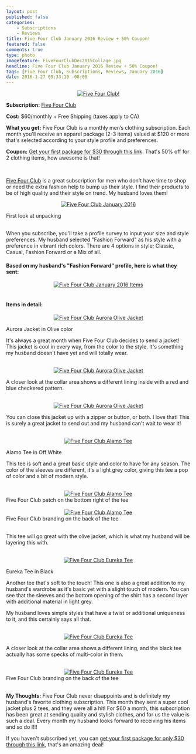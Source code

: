 ```yaml
---
layout: post
published: false
categories: 
    - Subscriptions
    - Reviews
title: Five Four Club January 2016 Review + 50% Coupon!
featured: false
comments: true
type: photo
imagefeature: FiveFourClubDec2015Collage.jpg
headline: Five Four Club January 2016 Review + 50% Coupon!
tags: [Five Four Club, Subscriptions, Reviews, January 2016]
date: 2016-1-27 09:33:19 -08:00
---
```


<center><a href="https://www.fivefourclub.com/getstarted?referrer=RE731318" target="_blank">
<img src="/images/FiveFourClubJan2016Package.jpg" border="0" style="border:none;max-width:100%;" alt="Five Four Club!" />
</a></center>
<p><b>Subscription:</b> <a href="https://www.fivefourclub.com/getstarted?referrer=RE731318" target="_blank">Five Four Club</a></p>
<p><b>Cost:</b> $60/monthly + Free Shipping (taxes apply to CA)</p>
<p><b>What you get:</b> Five Four Club is a monthly men’s clothing subscription. Each month you'll receive an apparel package (2-3 items) valued at $120 or more that's selected according to your style profile and preferences.</p>
<p><b>Coupon:</b> <a href="https://www.fivefourclub.com/getstarted?referrer=RE731318" target="_blank">Get your first package for $30 through this link</a>. That's 50% off for 2 clothing items, how awesome is that!</p>
<br>

<p><a href="https://www.fivefourclub.com/getstarted?referrer=RE731318" target="_blank">Five Four Club</a> is a great subscription for men who don't have time to shop or need the extra fashion help to bump up their style. I find their products to be of high quality and their style on trend. My husband loves them!</p>

<p><center><a href="https://www.fivefourclub.com/getstarted?referrer=RE731318" target="_blank">
<img src="/images/FiveFourClubJan2016OpenPackage.jpg" border="0" style="border:none;max-width:100%;" alt="Five Four Club January 2016" />
</a></center></p>
<figcaption>First look at unpacking</figcaption>
<br>

<p>When you subscribe, you'll take a profile survey to input your size and style preferences. My husband selected "Fashion Forward" as his style with a preference in vibrant rich colors. There are 4 options in style; Classic, Casual, Fashion Forward or a Mix of all.</p>

<H4>Based on my husband's "Fashion Forward" profile, here is what they sent:</H4>
<center><a href="https://www.fivefourclub.com/getstarted?referrer=RE731318" target="_blank">
<img src="/images/FiveFourClubJan2016Items.jpg" border="0" style="border:none;max-width:100%;" alt="Five Four Club January 2016 Items" />
</a></center>
<br>

<H4>Items in detail:</H4>
<center><a href="https://www.fivefourclub.com/getstarted?referrer=RE731318" target="_blank">
<img src="/images/FiveFourClubJan2016AuroraOliveJacket.jpg" border="0" style="border:none;max-width:100%;" alt="Five Four Club Aurora Olive Jacket" />
</a></center>

<DL>
<DT>Aurora Jacket in Olive color</DT>
</DL>

<p>It's always a great month when Five Four Club decides to send a jacket! This jacket is cool in every way, from the color to the style. It's something my husband doesn't have yet and will totally wear.</p>

<br>

<center><a href="https://www.fivefourclub.com/getstarted?referrer=RE731318" target="_blank">
<img src="/images/FiveFourClubJan2016AuroraOliveJacket2.jpg" border="0" style="border:none;max-width:100%;" alt="Five Four Club Aurora Olive Jacket" />
</a></center>

<p>A closer look at the collar area shows a different lining inside with a red and blue checkered pattern.</p>

<br>

<center><a href="https://www.fivefourclub.com/getstarted?referrer=RE731318" target="_blank">
<img src="/images/FiveFourClubJan2016AuroraOliveJacket2.jpg" border="0" style="border:none;max-width:100%;" alt="Five Four Club Aurora Olive Jacket" />
</a></center>

<p>You can close this jacket up with a zipper or button, or both. I love that! This is surely a great jacket to send out and my husband can't wait to wear it!</p> 

<br>

<center><a href="https://www.fivefourclub.com/getstarted?referrer=RE731318" target="_blank">
<img src="/images/FiveFourClubJan2016AlamoTee.jpg" border="0" style="border:none;max-width:100%;" alt="Five Four Club Alamo Tee" />
</a></center>
<DL>
<DT>Alamo Tee in Off White</DT>
</DL>

<p>This tee is soft and a great basic style and color to have for any season. The color of the sleeves are different, it's a light grey color, giving this tee a pop of color and a bit of modern style.</p> 

<br>

<center><a href="https://www.fivefourclub.com/getstarted?referrer=RE731318" target="_blank">
<img src="/images/FiveFourClubJan2016AlamoTee2.jpg" border="0" style="border:none;max-width:100%;" alt="Five Four Club Alamo Tee" />
</a></center>
<figcaption>Five Four Club patch on the bottom right of the tee</figcaption>

<br>

<center><a href="https://www.fivefourclub.com/getstarted?referrer=RE731318" target="_blank">
<img src="/images/FiveFourClubJan2016AlamoTee2.jpg" border="0" style="border:none;max-width:100%;" alt="Five Four Club Alamo Tee" />
</a></center>
<figcaption>Five Four Club branding on the back of the tee</figcaption>
<br>

<p>This tee will go great with the olive jacket, which is what my husband will be layering this with.</p>

<br>

<center><a href="https://www.fivefourclub.com/getstarted?referrer=RE731318" target="_blank">
<img src="/images/FiveFourClubJan2016EurekaBlackTee.jpg" border="0" style="border:none;max-width:100%;" alt="Five Four Club Eureka Tee" />
</a></center>
<DL>
<DT>Eureka Tee in Black</DT>
</DL>

<p>Another tee that's soft to the touch! This one is also a great addition to my husband's wardrobe as it's basic yet with a slight touch of modern. You can see that the sleeves and the bottom opening of the shirt has a second layer with additional material in light grey.</p>

<p>My husband loves simple styles that have a twist or additional uniqueness to it, and this certainly says all that.</p>
<br>

<center><a href="https://www.fivefourclub.com/getstarted?referrer=RE731318" target="_blank">
<img src="/images/FiveFourClubJan2016EurekaBlackTee2.jpg" border="0" style="border:none;max-width:100%;" alt="Five Four Club Eureka Tee" />
</a></center>

<p>A closer look at the collar area shows a different lining, and the black tee actually has some specks of multi-color in them.</p>

<br>

<center><a href="https://www.fivefourclub.com/getstarted?referrer=RE731318" target="_blank">
<img src="/images/FiveFourClubJan2016EurekaBlackTee3.jpg" border="0" style="border:none;max-width:100%;" alt="Five Four Club Eureka Tee" />
</a></center>
<figcaption>Five Four Club branding on the back of the tee</figcaption>
<br>

<p><i class="icon-exclamation-sign"></i><b> My Thoughts:</b> Five Four Club never disappoints and is definitely my husband's favorite clothing subscription. This month they sent a super cool jacket plus 2 tees, and they were all a hit! For $60 a month, this subscription has been great at sending quality and stylish clothes, and for us the value is such a deal. Every month my husband looks forward to receiving his items and so do I!!!</p>

<p>If you haven't subscribed yet, you can <a href="https://www.fivefourclub.com/getstarted?referrer=RE731318" target="_blank">get your first package for only $30 through this link</a>, that's an amazing deal!</p> 
